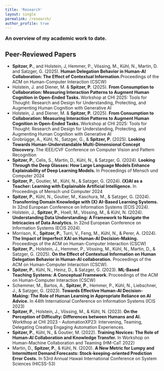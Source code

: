 ```yaml
---
title: 'Research'
layout: single
permalink: /research/
author_profile: true
---
```


<p style="font-size: 16px;">
<b>An overview of my academic work to date.</b>
</p>
<h2>Peer-Reviewed Papers</h2>

<p style="font-size: 14px;">
<ul style="font-size: 14px;">
    <li><b>Spitzer, P.</b>, and Holstein, J, Hemmer, P., Vössing, M., Kühl, N., Martin, D. and Satzger, G. (2025). <a href="https://dl.acm.org/doi/pdf/10.1145/3710999" style="text-decoration:none"><b>Human Delegation Behavior in Human-AI Collaboration:
The Effect of Contextual Information.</b></a>Proceedings of the ACM on Human-Computer Interaction (CSCW)</li>
    <li>Holstein, J. and Diener, M. & <b>Spitzer, P.</b> (2025). <a href="https://arxiv.org/pdf/2504.02780?" style="text-decoration:none"><b>From Consumption to Collaboration: Measuring Interaction Patterns to Augment Human Cognition in Open-Ended Tasks. </b></a>Workshop at CHI 2025: Tools for Thought: Research and Design for Understanding, Protecting, and Augmenting Human Cognition with Generative AI</li>
    <li>Holstein, J. and Diener, M. & <b>Spitzer, P.</b> (2025). <a href="https://arxiv.org/pdf/2504.02780?" style="text-decoration:none"><b>From Consumption to Collaboration: Measuring Interaction Patterns to Augment Human Cognition in Open-Ended Tasks. </b></a>Workshop at CHI 2025: Tools for Thought: Research and Design for Understanding, Protecting, and Augmenting Human Cognition with Generative AI</li>
    <li>Grobrügge, A., Kühl, N., Satzger, G., & <b>Spitzer, P.</b> (2025). <a href="https://arxiv.org/pdf/2503.18629?" style="text-decoration:none"><b>Looking Towards Human-Understandable Multi-Dimensional Concept Discovery. </b></a>The IEEE/CVF Conference on Computer Vision and Pattern Recognition</li>
    <li><b>Spitzer, P.</b>, Celis, S., Martin, D., Kühl, N., & Satzger, G. (2024). <a href="https://dl.acm.org/doi/pdf/10.1145/3670653.3677488" style="text-decoration:none"><b>Looking Through the Deep Glasses: How Large Language Models Enhance Explainability of Deep Learning Models. </b></a>In Proceedings of Mensch und Computer 2024 </li>
    <li><b>Spitzer, P.</b>, Goutier, M., Kühl, N., & Satzger, G. (2024). <a href="https://arxiv.org/pdf/2406.01329" style="text-decoration:none"><b>(X)AI as a Teacher: Learning with Explainable Artificial Intelligence.</b></a> In Proceedings of Mensch und Computer 2024 </li>
    <li><b>Spitzer, P.</b>, Kühl, N., Goutier, M., Kaschura, M., & Satzger, G. (2024). <a href="https://arxiv.org/pdf/2406.01329" style="text-decoration:none"><b>Transferring Domain Knowledge with (X) AI-Based Learning Systems.</b></a> In 32nd European Conference on Information Systems (ECIS 2024).</li>
    <li>Holstein, J., <b>Spitzer, P.</b>, Hoell, M., Vössing, M., & Kühl, N. (2024). <a href="https://arxiv.org/pdf/2405.07658" style="text-decoration:none"><b>Understanding Data Understanding: A Framework to Navigate the Intricacies of Data Analytics.</b></a> In 32nd European Conference on Information Systems (ECIS 2024).</li>
    <li>Morrison, K., <b>Spitzer, P.</b>, Turri, V., Feng, M., Kühl, N., & Perer, A. (2024). <a href="https://arxiv.org/pdf/2307.13566" style="text-decoration:none"><b>The Impact of Imperfect XAI on Human-AI Decision-Making.</b></a> Proceedings of the ACM on Human-Computer Interaction (CSCW)</li>
    <li><b>Spitzer, P.</b>, Holstein, J., Hemmer, P., Vössing, M., Kühl, N., Martin, D., & Satzger, G. (2025). <a href="https://arxiv.org/pdf/2401.04729" style="text-decoration:none"><b>On the Effect of Contextual Information on Human Delegation Behavior in Human-AI collaboration.</b></a> Proceedings of the ACM on Human-Computer Interaction (CSCW).</li>
    <li><b>Spitzer, P.</b>, Kühl, N., Heinz, D., & Satzger, G. (2023). <a href="https://arxiv.org/pdf/2305.07681" style="text-decoration:none"><b>ML-Based Teaching Systems: A Conceptual Framework. </b></a>Proceedings of the ACM on Human-Computer Interaction (CSCW)</li>
    <li>Schemmer, M., Bartos, A., <b>Spitzer, P.</b>, Hemmer, P., Kühl, N., Liebschner, J., & Satzger, G. (2023). <a href="https://arxiv.org/pdf/2310.02108" style="text-decoration:none"><b>Towards Effective Human-AI Decision-Making: The Role of Human Learning in Appropriate Reliance on AI Advice.</b></a> In 44th International Conference on Information Systems (ICIS 2023) </li>
    <li><b>Spitzer, P.</b>, Holstein, J., Vössing, M., & Kühl, N. (2023).<a href="https://ceur-ws.org/Vol-3394/short4.pdf" style="text-decoration:none"><b> On the Perception of Difficulty: Differences between Humans and AI.</b></a> Workthop at CHI 2023 - AutomationXP23: Intervening, Teaming, Delegating Creating Engaging Automation Experiences.</li>
    <li><b>Spitzer, P.</b>, Kühl, N., & Goutier, M. (2022). <a href="https://arxiv.org/pdf/2207.00497" style="text-decoration:none"><b>Training Novices: The Role of Human-AI Collaboration and Knowledge Transfer.</b></a> In Workshop on Human-Machine Collaboration and Teaming (HM-CaT 2022)</li>
    <li>Martin, D., <b>Spitzer, P.</b>, & Kühl, N. (2020). <a href="https://arxiv.org/pdf/2004.10537" style="text-decoration:none"><b>A New Metric for Lumpy and Intermittent Demand Forecasts: Stock-keeping-oriented Prediction Error Costs.</b></a> In 53rd Annual Hawaii International Conference on System Sciences (HICSS-53)</li>
</ul>
</p>






